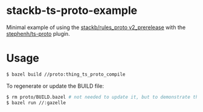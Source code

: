 # stackb-ts-proto-example

Minimal example of using the [stackb/rules_proto
v2_prerelease](https://github.com/stackb/rules_proto/tree/v2_prerelease) with
the [stephenh/ts-proto](https://github.com/stephenh/ts-proto) plugin.

# Usage 

```bash
$ bazel build //proto:thing_ts_proto_compile
```

To regenerate or update the BUILD file:

```bash
$ rm proto/BUILD.bazel # not needed to update it, but to demonstrate that it can be created from scratch
$ bazel run //:gazelle
```